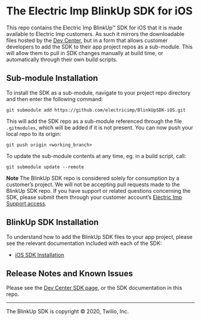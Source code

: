 # The Electric Imp BlinkUp SDK for iOS #

This repo contains the Electric Imp BlinkUp™ SDK for iOS that it is made available to Electric Imp customers. As such it mirrors the downloadable files hosted by the [Dev Center](https://developer.electricimp.com/manufacturing/sdkdocs), but in a form that allows customer developers to add the SDK to their app project repos as a sub-module. This will allow them to pull in SDK changes manually at build time, or automatically through their own build scripts.

## Sub-module Installation ##

To install the SDK as a sub-module, navigate to your project repo directory and then enter the following command:

```
git submodule add https://github.com/electricimp/BlinkUpSDK-iOS.git
```

This will add the SDK repo as a sub-module referenced through the file `.gitmodules`, which will be added if it is not present. You can now push your local repo to its origin:

```
git push origin <working_branch>
```

To update the sub-module contents at any time, eg. in a build script, call:

```
git submodule update --remote
```

**Note** The BlinkUp SDK repo is considered solely for consumption by a customer’s project. We will not be accepting pull requests made to the BlinkUp SDK repo. If you have support or related questions concerning the SDK, please submit them through your customer account’s [Electric Imp Support access](https://support.electricimp.com/).

## BlinkUp SDK Installation ##

To understand how to add the BlinkUp SDK files to your app project, please see the relevant documentation included with each of the SDK:

- [iOS SDK Installation](https://github.com/electricimp/BlinkUpSDK-iOS/blob/master/sdk/Documentation/html/index.html)

## Release Notes and Known Issues ##

Please see the [Dev Center SDK page](https://developer.electricimp.com/manufacturing/sdkdocs), or the SDK documentation in this repo.

---

The BlinkUp SDK is copyright &copy; 2020, Twilio, Inc.
